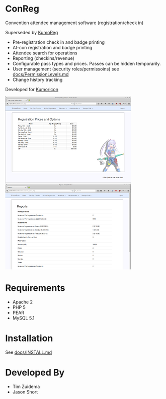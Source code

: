 ConReg
======

Convention attendee management software (registration/check in)

Superseded by [KumoReg](http://github.com/jashort/kumoreg/)

- Pre-registration check in and badge printing
- At-con registration and badge printing
- Attendee search for operations
- Reporting (checkins/revenue)
- Configurable pass types and prices. Passes can be hidden temporarily.
- User management (security roles/permissoins) see [docs/PermissionLevels.md](docs/PermissionLevels.md)
- Change history tracking

Developed for [Kumoricon](http://www.kumoricon.org/)

[![Main Screen](docs/screenshot-main_t.png)](docs/screenshot-main.png)
[![Reports](docs/screenshot-reports_t.png)](docs/screenshot-reports.png)


Requirements
============

- Apache 2
- PHP 5
- PEAR
- MySQL 5.1


Installation
============

See [docs/INSTALL.md](docs/INSTALL.md)


Developed By
=============

- Tim Zuidema
- Jason Short
